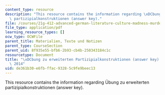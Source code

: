 ```yaml
---
content_type: resource
description: "This resource contains the information regarding \xDCbung zu erweiterten\
  \ partizipialkonstruktionen (answer key)."
file: /courses/21g-412-advanced-german-literature-culture-madness-murder-mysteries-fall-2014/de361b30e6fbffac93285c9fe9beec13_MIT21G_412F14_Wo10-11_expa.pdf
file_type: application/pdf
learning_resource_types: []
ocw_type: OCWFile
parent_title: Materialien, Texte und Notizen
parent_type: CourseSection
parent_uid: 8f935e55-bfb6-2b93-cb4b-250343184c1c
resourcetype: Document
title: "\xDCbung zu erweiterten Partizipialkonstruktionen (answer key) - 21G.412 Fall\
  \ 2014"
uid: de361b30-e6fb-ffac-9328-5c9fe9beec13
---
```

This resource contains the information regarding Übung zu erweiterten partizipialkonstruktionen (answer key).

